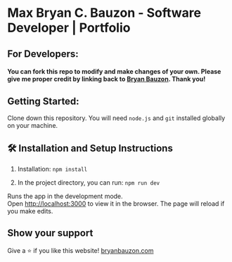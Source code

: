 # Max Bryan C. Bauzon - Software Developer | Portfolio

## For Developers:

#### You can fork this repo to modify and make changes of your own. Please give me proper credit by linking back to [Bryan Bauzon](https://github.com/bryanbauzon/portfolio). Thank you!

## Getting Started:

Clone down this repository. You will need `node.js` and `git` installed globally on your machine.

## 🛠 Installation and Setup Instructions

1. Installation: `npm install`

2. In the project directory, you can run: `npm run dev`

Runs the app in the development mode.\
Open [http://localhost:3000](http://localhost:3000) to view it in the browser.
The page will reload if you make edits.

## Show your support

Give a ⭐ if you like this website!
[bryanbauzon.com](https://www.bryanbauzon.com)